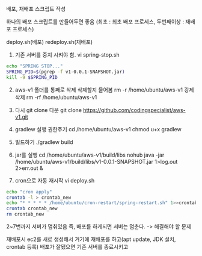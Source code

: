 배포, 재배포 스크립트 작성

하나의 배포 스크립트를 만들어두면 좋음
(최초 : 최초 배포 프로세스, 두번째이상 : 재배포 프로세스)

deploy.sh(배포)
redeploy.sh(재배포)

1. 기존 서버를 중지 시켜야 함.
vi spring-stop.sh
```bash
echo "SPRING STOP..."
SPRING_PID=$(pgrep -f v1-0.0.1-SNAPSHOT.jar)
kill -9 $SPRING_PID
```

2. aws-v1 폴더를 통째로 삭제
삭제할지 물어봄
rm -r /home/ubuntu/aws-v1
강제 삭제
rm -rf /home/ubuntu/aws-v1


3. 다시 git clone 다운
git clone https://github.com/codingspecialist/aws-v1.git

4. gradlew 실행 권한주기
cd /home/ubuntu/aws-v1
chmod u+x gradlew

5. 빌드하기
./gradlew build

6. jar를 실행
cd /home/ubuntu/aws-v1/build/libs
nohub java -jar /home/ubuntu/aws-v1/build/libs/v1-0.0.1-SNAPSHOT.jar 1>log.out 2>err.out &

7. cron으로 자동 재시작
vi deploy.sh
```bash
echo "cron apply"
crontab -l > crontab_new
echo "* * * * * /home/ubuntu/cron-restart/spring-restart.sh" 1>>crontab_new
crontab crontab_new
rm crontab_new
```

2~7번까지 서버가 멈춰있음
즉, 배포를 하게되면 서버는 멈춘다. -> 해결해야 할 문제

재배포시 ec2를 새로 생성해서 거기에 재배포를 하고(apt update, JDK 설치, crontab 등록)
배포가 잘됐으면 기존 서버를 종료시키고